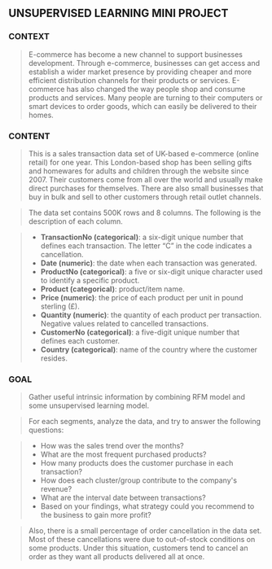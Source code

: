 ## UNSUPERVISED LEARNING MINI PROJECT

### CONTEXT

> E-commerce has become a new channel to support businesses development. Through e-commerce, businesses can get access and establish a wider market presence by providing cheaper and more efficient distribution channels for their products or services. E-commerce has also changed the way people shop and consume products and services. Many people are turning to their computers or smart devices to order goods, which can easily be delivered to their homes.

### CONTENT
> This is a sales transaction data set of UK-based e-commerce (online retail) for one year. This London-based shop has been selling gifts and homewares for adults and children through the website since 2007. Their customers come from all over the world and usually make direct purchases for themselves. There are also small businesses that buy in bulk and sell to other customers through retail outlet channels.

> The data set contains 500K rows and 8 columns. The following is the description of each column.

> - **TransactionNo (categorical)**: a six-digit unique number that defines each transaction. The letter “C” in the code indicates a cancellation.
> - **Date (numeric)**: the date when each transaction was generated.
> - **ProductNo (categorical)**: a five or six-digit unique character used to identify a specific product.
> - **Product (categorical)**: product/item name.
> - **Price (numeric)**: the price of each product per unit in pound sterling (£).
> - **Quantity (numeric)**: the quantity of each product per transaction. Negative values related to cancelled transactions.
> - **CustomerNo (categorical)**: a five-digit unique number that defines each customer.
> - **Country (categorical)**: name of the country where the customer resides.

### GOAL

> Gather useful intrinsic information by combining RFM model and some unsupervised learning model. 

> For each segments, analyze the data, and try to answer the following questions:

> - How was the sales trend over the months?
> - What are the most frequent purchased products?
> - How many products does the customer purchase in each transaction?
> - How does each cluster/group contribute to the company's revenue?
> - What are the interval date between transactions?
> - Based on your findings, what strategy could you recommend to the business to gain more profit?

> Also, there is a small percentage of order cancellation in the data set. Most of these cancellations were due to out-of-stock conditions on some products. Under this situation, customers tend to cancel an order as they want all products delivered all at once. 
